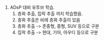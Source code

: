 1. ADsP 대비 유투브 학습.
	1. 층화 추출, 집락 추출 까지 학습했음.
	2. 층화 추출은 비례 층화 추출이 있음
	3. 층화 추출 -> 준중형, 중형, SUV 등으로 구분
	4. 집락 추출 -> 현대, 기아, 아우디 등으로 구분